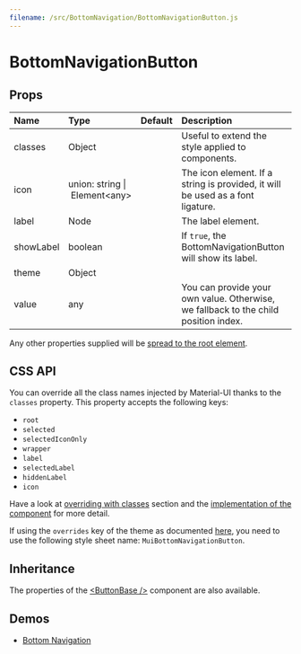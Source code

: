 ```yaml
---
filename: /src/BottomNavigation/BottomNavigationButton.js
---
```


<!--- This documentation is automatically generated, do not try to edit it. -->

# BottomNavigationButton



## Props

| Name | Type | Default | Description |
|:-----|:-----|:--------|:------------|
| classes | Object |  | Useful to extend the style applied to components. |
| icon | union:&nbsp;string&nbsp;&#124;<br>&nbsp;Element&lt;any><br> |  | The icon element. If a string is provided, it will be used as a font ligature. |
| label | Node |  | The label element. |
| showLabel | boolean |  | If `true`, the BottomNavigationButton will show its label. |
| theme | Object |  |  |
| value | any |  | You can provide your own value. Otherwise, we fallback to the child position index. |

Any other properties supplied will be [spread to the root element](/customization/api#spread).

## CSS API

You can override all the class names injected by Material-UI thanks to the `classes` property.
This property accepts the following keys:
- `root`
- `selected`
- `selectedIconOnly`
- `wrapper`
- `label`
- `selectedLabel`
- `hiddenLabel`
- `icon`

Have a look at [overriding with classes](/customization/overrides#overriding-with-classes) section
and the [implementation of the component](https://github.com/callemall/material-ui/tree/v1-beta/src/BottomNavigation/BottomNavigationButton.js)
for more detail.

If using the `overrides` key of the theme as documented
[here](/customization/themes#customizing-all-instances-of-a-component-type),
you need to use the following style sheet name: `MuiBottomNavigationButton`.

## Inheritance

The properties of the [&lt;ButtonBase /&gt;](/api/button-base) component are also available.

## Demos

- [Bottom Navigation](/demos/bottom-navigation)


